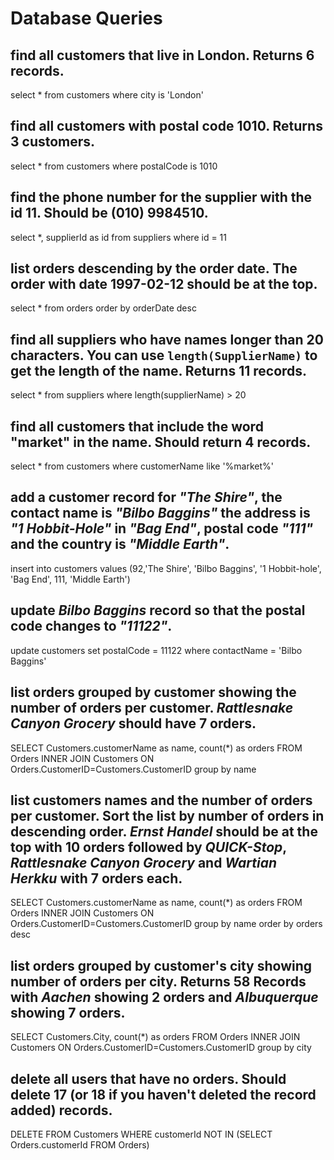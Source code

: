 # Database Queries

## find all customers that live in London. Returns 6 records.

select * from customers
where city is 'London'

## find all customers with postal code 1010. Returns 3 customers.

select * from customers
where postalCode is 1010

## find the phone number for the supplier with the id 11. Should be (010) 9984510.

select *, supplierId as id from suppliers
where id = 11

## list orders descending by the order date. The order with date 1997-02-12 should be at the top.

select * from orders
order by orderDate desc

## find all suppliers who have names longer than 20 characters. You can use `length(SupplierName)` to get the length of the name. Returns 11 records.

select * from suppliers
where length(supplierName) > 20

## find all customers that include the word "market" in the name. Should return 4 records.

select * from customers
where customerName like '%market%'

## add a customer record for _"The Shire"_, the contact name is _"Bilbo Baggins"_ the address is _"1 Hobbit-Hole"_ in _"Bag End"_, postal code _"111"_ and the country is _"Middle Earth"_.

insert into customers
values (92,'The Shire', 'Bilbo Baggins', '1 Hobbit-hole', 'Bag End', 111, 'Middle Earth')

## update _Bilbo Baggins_ record so that the postal code changes to _"11122"_.
update customers
set postalCode = 11122
where contactName = 'Bilbo Baggins'

## list orders grouped by customer showing the number of orders per customer. _Rattlesnake Canyon Grocery_ should have 7 orders.

SELECT Customers.customerName as name, count(*) as orders
FROM Orders
INNER JOIN Customers
ON Orders.CustomerID=Customers.CustomerID
group by name

## list customers names and the number of orders per customer. Sort the list by number of orders in descending order. _Ernst Handel_ should be at the top with 10 orders followed by _QUICK-Stop_, _Rattlesnake Canyon Grocery_ and _Wartian Herkku_ with 7 orders each.

SELECT Customers.customerName as name, count(*) as orders
FROM Orders
INNER JOIN Customers
ON Orders.CustomerID=Customers.CustomerID
group by name
order by orders desc

## list orders grouped by customer's city showing number of orders per city. Returns 58 Records with _Aachen_ showing 2 orders and _Albuquerque_ showing 7 orders.

SELECT Customers.City, count(*) as orders
FROM Orders
INNER JOIN Customers
ON Orders.CustomerID=Customers.CustomerID
group by city

## delete all users that have no orders. Should delete 17 (or 18 if you haven't deleted the record added) records.

DELETE FROM Customers
 WHERE customerId NOT IN (SELECT Orders.customerId 
                        FROM Orders)
